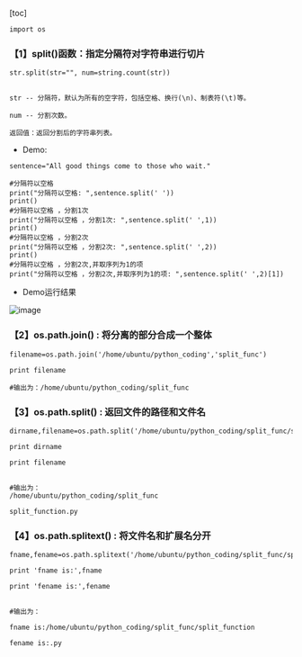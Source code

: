 [toc]

```
import os
```


### 【1】split()函数：指定分隔符对字符串进行切片

```
str.split(str="", num=string.count(str))


str -- 分隔符，默认为所有的空字符，包括空格、换行(\n)、制表符(\t)等。

num -- 分割次数。

返回值：返回分割后的字符串列表。
```
- Demo:

```
sentence="All good things come to those who wait."
 
#分隔符以空格
print("分隔符以空格: ",sentence.split(' '))
print()
#分隔符以空格 ，分割1次
print("分隔符以空格 ，分割1次: ",sentence.split(' ',1))
print()
#分隔符以空格 ，分割2次
print("分隔符以空格 ，分割2次: ",sentence.split(' ',2))
print()
#分隔符以空格 ，分割2次,并取序列为1的项
print("分隔符以空格 ，分割2次,并取序列为1的项: ",sentence.split(' ',2)[1])
```
- Demo运行结果

![image](https://note.youdao.com/yws/res/142430/C2C8C980F1C34570871A789A31DC3E75)

###  【2】os.path.join() :   将分离的部分合成一个整体

```
filename=os.path.join('/home/ubuntu/python_coding','split_func')

print filename

#输出为：/home/ubuntu/python_coding/split_func
```


### 【3】os.path.split() :  返回文件的路径和文件名

```
dirname,filename=os.path.split('/home/ubuntu/python_coding/split_func/split_function.py')

print dirname

print filename


#输出为：
/home/ubuntu/python_coding/split_func

split_function.py
```



### 【4】os.path.splitext() : 将文件名和扩展名分开

```
fname,fename=os.path.splitext('/home/ubuntu/python_coding/split_func/split_function.py')

print 'fname is:',fname

print 'fename is:',fename


#输出为：

fname is:/home/ubuntu/python_coding/split_func/split_function

fename is:.py
```

